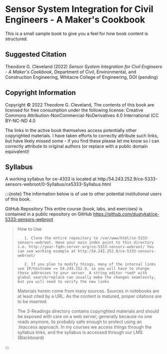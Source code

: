 # Sensor System Integration for Civil Engineers - A Maker's Cookbook

This is a small sample book to give you a feel for how book content is
structured.

## Suggested Citation 
Theodore G. Cleveland (2022) *Sensor System Integration for Civil Engineers - A Maker's Cookbook*, Department of Civil, Environmental, and Construction Engineering, Whitacre College of Engineering, DOI (pending) 


## Copyright Information

Copyright © 2022 Theodore G. Cleveland, The contents of this book are licensed for free consumption under the following license: Creative Commons Attribution-NonCommercial-NoDerivatives 4.0 International (CC BY-NC-ND 4.0

The links in the active book themselves access potentially other copyrighted materials. I have taken efforts to correctly attribute such links, but have likely missed some - if you find these please let me know so I can correctly attribute to original authors (or replace with a public domain equivalent)!

## Syllabus

A working syllabus for ce-4333 is located at http:/54.243.252.9/ce-5333-sensors-webroot/0-Syllabus/ce5333-Syllabus.html

:::{note}
The information below is of use to other potential institutional users of this book.

GitHub Repository This entire course (book, labs, and exercises) is contained in a public repository on GitHub https://github.com/dustykat/ce-5333-sensors-webroot

> How to Use
>
>        1. Clone the entire repository to /var/www/html/ce-5333-sensors-webroot. Have your main index point to this directory i.e. http://your-fqdn-server.org/ce-5333-sensors-webroot/ You can see working example at http:/54.243.252.9/ce-5333-sensors-webroot/
>
>        2. If you plan to modify things, many of the internal links use IP/hostname == 54.243.252.9, so you will have to change these addresses to your server. A string editor *sed* with global search/replace can usually make the changes seamlessly, but you will need to verify the new links 
>
>    Materials herein come from many sources. Sources in notebooks are at least cited by a URL. As the content is matured, proper citations are to be inserted.
>
>    The 3-Readings directory contains copyrighted materials and should be exposed with care on a web server; generally because no one reads anymore, its probably safe enough to protect using an .htaccess approach. In my courses we access things through the syllabus links, and the syllabus is accessed through our LMS (Blackboard)

:::


